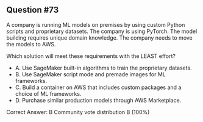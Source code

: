 ## Question #73

A company is running ML models on premises by using custom Python scripts and proprietary datasets. The company is using PyTorch. The model building requires unique domain knowledge. The company needs to move the models to AWS.

Which solution will meet these requirements with the LEAST effort?

- A. Use SageMaker built-in algorithms to train the proprietary datasets.
- B. Use SageMaker script mode and premade images for ML frameworks.
- C. Build a container on AWS that includes custom packages and a choice of ML frameworks.
- D. Purchase similar production models through AWS Marketplace. 

Correct Answer: 
B Community vote distribution B (100%)